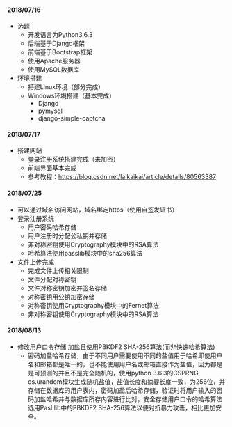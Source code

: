 #### 2018/07/16
* 选题 
   * 开发语言为Python3.6.3
   * 后端基于Django框架
   * 前端基于Bootstrap框架
   * 使用Apache服务器
   * 使用MySQL数据库
* 环境搭建
   * 搭建Linux环境（部分完成）
   * Windows环境搭建（基本完成）
     * Django 
     * pymysql
     * django-simple-captcha


#### 2018/07/17
* 搭建网站
  * 登录注册系统搭建完成（未加密）
  * 前端界面基本完成
  * 参考教程：https://blog.csdn.net/laikaikai/article/details/80563387



#### 2018/07/25
* 可以通过域名访问网站，域名绑定https（使用自签发证书）
* 登录注册系统
   * 用户密码哈希存储
   * 用户注册时分配公私钥并存储
   * 非对称密钥使用Cryptography模块中的RSA算法
   * 哈希算法使用passlib模块中的sha256算法
* 文件上传完成
   * 完成文件上传相关限制 
   * 文件分配对称密钥
   * 文件对称密钥加密并签名存储
   * 对称密钥用公钥加密存储
   * 对称密钥使用Cryptography模块中的Fernet算法
   * 非对称密钥使用Cryptography模块中的RSA算法
 
#### 2018/08/13
* 修改用户口令存储 加盐且使用PBKDF2 SHA-256算法(而非快速哈希算法)
   * 密码加盐哈希存储，由于不同用户需要使用不同的盐值用于哈希即使用户名和邮箱都是唯一的，也不能使用用户名或邮箱直接作为盐值，因为都是是可预测的并且不是完全随机的，使用python 3.6.3的CSPRNG os.urandom模块生成随机盐值，盐值长度和摘要长度一致，为256位，并存储在数据库的用户表内，密码加盐后哈希存储，验证时将用户输入的密码加盐哈希并与数据库所存内容进行比对，安全存储用户口令的哈希算法选用PasLlib中的PBKDF2 SHA-256算法以便对抗暴力攻击，相比更加安全。

